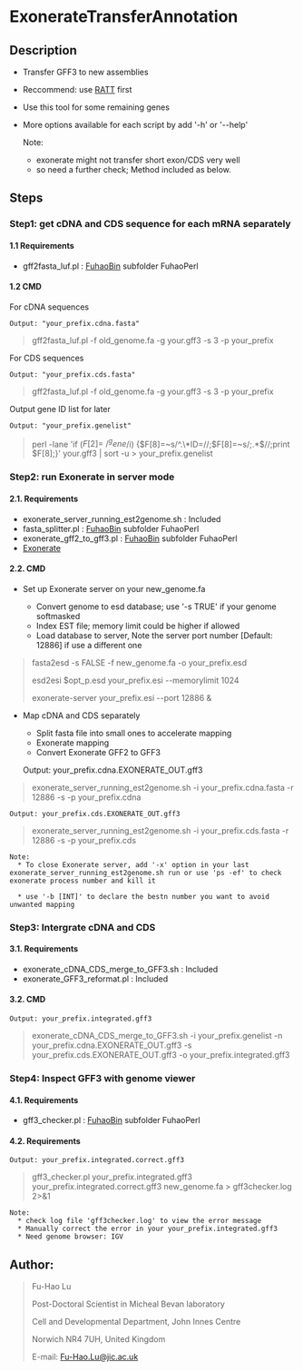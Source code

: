 # ExonerateTransferAnnotation


## Description

+  Transfer GFF3 to new assemblies
+  Reccommend: use [RATT](http://www.sanger.ac.uk/science/tools/pagit) first
+  Use this tool for some remaining genes
+  More options available for each script by add '-h' or '--help'

    Note: 
      * exonerate might not transfer short exon/CDS very well
      * so need a further check; Method included as below.

## Steps

### Step1: get cDNA and CDS sequence for each mRNA separately

#### 1.1 Requirements

  * gff2fasta_luf.pl :                        [FuhaoBin](https://github.com/lufuhao/FuhaoBin/) subfolder FuhaoPerl

#### 1.2 CMD

  For cDNA sequences

    Output: "your_prefix.cdna.fasta"

>    gff2fasta_luf.pl -f old_genome.fa -g your.gff3 -s 3 -p your_prefix

  For CDS sequences

    Output: "your_prefix.cds.fasta"

>    gff2fasta_luf.pl -f old_genome.fa -g your.gff3 -s 3 -p your_prefix

  Output gene ID list for later

    Output: "your_prefix.genelist"

>    perl -lane 'if ($F[2]=~/^gene$/i) {$F[8]=~s/^.\*ID=//;$F[8]=~s/;.\*$//;print $F[8];}' your.gff3 | sort -u > your_prefix.genelist

### Step2: run Exonerate in server mode

#### 2.1. Requirements

  * exonerate_server_running_est2genome.sh  :   Included
  * fasta_splitter.pl :                        [FuhaoBin](https://github.com/lufuhao/FuhaoBin/) subfolder FuhaoPerl
  * exonerate_gff2_to_gff3.pl :               [FuhaoBin](https://github.com/lufuhao/FuhaoBin/) subfolder FuhaoPerl
  * [Exonerate](https://www.ebi.ac.uk/about/vertebrate-genomics/software/exonerate)

#### 2.2. CMD

- Set up Exonerate server on your new_genome.fa

    * Convert genome to esd database; use '-s TRUE' if your genome softmasked
    * Index EST file; memory limit could be higher if allowed
    * Load database to server, Note the server port number \[Default: 12886\] if use a different one

> fasta2esd -s FALSE -f new_genome.fa -o your_prefix.esd
>
> esd2esi $opt_p.esd your_prefix.esi --memorylimit 1024
>
> exonerate-server your_prefix.esi --port 12886  &

- Map cDNA and CDS separately 

    * Split fasta file into small ones to accelerate mapping
    * Exonerate mapping
    * Convert Exonerate GFF2 to GFF3

    Output: your_prefix.cdna.EXONERATE_OUT.gff3

> exonerate_server_running_est2genome.sh -i your_prefix.cdna.fasta -r 12886 -s -p your_prefix.cdna

    Output: your_prefix.cds.EXONERATE_OUT.gff3

> exonerate_server_running_est2genome.sh -i your_prefix.cds.fasta -r 12886 -s -p your_prefix.cds



    Note:
      * To close Exonerate server, add '-x' option in your last exonerate_server_running_est2genome.sh run or use 'ps -ef' to check exonerate process number and kill it

      * use '-b [INT]' to declare the bestn number you want to avoid unwanted mapping

### Step3: Intergrate cDNA and CDS 

#### 3.1. Requirements

  * exonerate_cDNA_CDS_merge_to_GFF3.sh :  Included
  * exonerate_GFF3_reformat.pl :           Included

#### 3.2. CMD

    Output: your_prefix.integrated.gff3

> exonerate_cDNA_CDS_merge_to_GFF3.sh -i your_prefix.genelist -n your_prefix.cdna.EXONERATE_OUT.gff3 -s your_prefix.cds.EXONERATE_OUT.gff3 -o your_prefix.integrated.gff3

### Step4: Inspect GFF3 with genome viewer

#### 4.1. Requirements

  * gff3_checker.pl :             [FuhaoBin](https://github.com/lufuhao/FuhaoBin/) subfolder FuhaoPerl

#### 4.2. Requirements

    Output: your_prefix.integrated.correct.gff3

> gff3_checker.pl your_prefix.integrated.gff3 your_prefix.integrated.correct.gff3 new_genome.fa > gff3checker.log 2>&1

    Note:
      * check log file 'gff3checker.log' to view the error message
      * Manually correct the error in your your_prefix.integrated.gff3
      * Need genome browser: IGV


## Author:
>
>  Fu-Hao Lu
>
>  Post-Doctoral Scientist in Micheal Bevan laboratory
>
>  Cell and Developmental Department, John Innes Centre
>
>  Norwich NR4 7UH, United Kingdom
>
>  E-mail: Fu-Hao.Lu@jic.ac.uk
